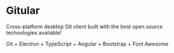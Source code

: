 # Gitular

Cross-platform desktop Git client built with the best open source technologies available!

Git + Electron + TypeScript + Angular + Bootstrap + Font Awesome

